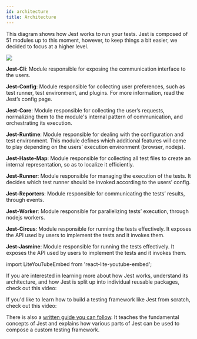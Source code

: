 ```yaml
---
id: architecture
title: Architecture
---
```


This diagram shows how Jest works to run your tests. Jest is composed of 51 modules up to this moment, however, to keep things a bit easier, we decided to focus at a higher level.

![](https://i.imgur.com/qGVNhBB.png)

**Jest-Cli**: Module responsible for exposing the communication interface to the users.

**Jest-Config**: Module responsible for collecting user preferences, such as test runner, test environment, and plugins. For more information, read the Jest’s config page.

**Jest-Core**: Module responsible for collecting the user’s requests, normalizing them to the module's internal pattern of communication, and orchestrating its execution.

**Jest-Runtime**: Module responsible for dealing with the configuration and test environment. This module defines which additional features will come to play depending on the users’ execution environment (browser, nodejs).

**Jest-Haste-Map**: Module responsible for collecting all test files to create an internal representation, so as to localize it efficiently.

**Jest-Runner**: Module responsible for managing the execution of the tests. It decides which test runner should be invoked according to the users’ config.

**Jest-Reporters**: Module responsible for communicating the tests’ results, through events.

**Jest-Worker**: Module responsible for parallelizing tests’ execution, through nodejs workers.

**Jest-Circus**: Module responsible for running the tests effectively. It exposes the API used by users to implement the tests and it invokes them.

**Jest-Jasmine**: Module responsible for running the tests effectively. It exposes the API used by users to implement the tests and it invokes them.

import LiteYouTubeEmbed from 'react-lite-youtube-embed';

If you are interested in learning more about how Jest works, understand its architecture, and how Jest is split up into individual reusable packages, check out this video:

<LiteYouTubeEmbed id="3YDiloj8_d0" />

If you'd like to learn how to build a testing framework like Jest from scratch, check out this video:

<LiteYouTubeEmbed id="B8FbUK0WpVU" />

There is also a [written guide you can follow](https://cpojer.net/posts/building-a-javascript-testing-framework). It teaches the fundamental concepts of Jest and explains how various parts of Jest can be used to compose a custom testing framework.
